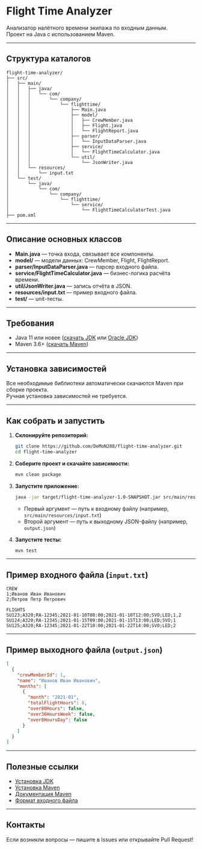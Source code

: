 # Flight Time Analyzer

Анализатор налётного времени экипажа по входным данным.  
Проект на Java с использованием Maven.

---

## Структура каталогов

```
flight-time-analyzer/
├── src/
│   ├── main/
│   │   ├── java/
│   │   │   └── com/
│   │   │       └── company/
│   │   │           └── flighttime/
│   │   │               ├── Main.java
│   │   │               ├── model/
│   │   │               │   ├── CrewMember.java
│   │   │               │   ├── Flight.java
│   │   │               │   └── FlightReport.java
│   │   │               ├── parser/
│   │   │               │   └── InputDataParser.java
│   │   │               ├── service/
│   │   │               │   └── FlightTimeCalculator.java
│   │   │               └── util/
│   │   │                   └── JsonWriter.java
│   │   └── resources/
│   │       └── input.txt
│   └── test/
│       └── java/
│           └── com/
│               └── company/
│                   └── flighttime/
│                       └── service/
│                           └── FlightTimeCalculatorTest.java
├── pom.xml
```

---

## Описание основных классов

- **Main.java** — точка входа, связывает все компоненты.
- **model/** — модели данных: CrewMember, Flight, FlightReport.
- **parser/InputDataParser.java** — парсер входного файла.
- **service/FlightTimeCalculator.java** — бизнес-логика расчёта времени.
- **util/JsonWriter.java** — запись отчёта в JSON.
- **resources/input.txt** — пример входного файла.
- **test/** — unit-тесты.

---

## Требования

- Java 11 или новее ([скачать JDK](https://adoptopenjdk.net/) или [Oracle JDK](https://www.oracle.com/java/technologies/downloads/))
- Maven 3.6+ ([скачать Maven](https://maven.apache.org/download.cgi))

---

## Установка зависимостей

Все необходимые библиотеки автоматически скачаются Maven при сборке проекта.  
Ручная установка зависимостей не требуется.

---

## Как собрать и запустить

1. **Склонируйте репозиторий:**
   ```bash
   git clone https://github.com/DeMoN288/flight-time-analyzer.git
   cd flight-time-analyzer
   ```

2. **Соберите проект и скачайте зависимости:**
   ```bash
   mvn clean package
   ```

3. **Запустите приложение:**
   ```bash
   java -jar target/flight-time-analyzer-1.0-SNAPSHOT.jar src/main/resources/input.txt output.json
   ```
   - Первый аргумент — путь к входному файлу (например, `src/main/resources/input.txt`)
   - Второй аргумент — путь к выходному JSON-файлу (например, `output.json`)

4. **Запустите тесты:**
   ```bash
   mvn test
   ```

---

## Пример входного файла (`input.txt`)

```
CREW
1;Иванов Иван Иванович
2;Петров Петр Петрович

FLIGHTS
SU123;A320;RA-12345;2021-01-10T08:00;2021-01-10T12:00;SVO;LED;1,2
SU124;A320;RA-12345;2021-01-15T09:00;2021-01-15T13:00;LED;SVO;1
SU125;A320;RA-12345;2021-01-22T10:00;2021-01-22T14:00;SVO;LED;2
```

---

## Пример выходного файла (`output.json`)

```json
[
  {
    "crewMemberId": 1,
    "name": "Иванов Иван Иванович",
    "months": [
      {
        "month": "2021-01",
        "totalFlightHours": 8,
        "over80Hours": false,
        "over36HoursWeek": false,
        "over8HoursDay": false
      }
    ]
  }
]
```

---

## Полезные ссылки

- [Установка JDK](https://adoptopenjdk.net/)
- [Установка Maven](https://maven.apache.org/install.html)
- [Документация Maven](https://maven.apache.org/guides/)
- [Формат входного файла](#пример-входного-файла-inputtxt)

---

## Контакты

Если возникли вопросы — пишите в Issues или открывайте Pull Request!
